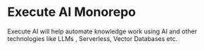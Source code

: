 # Execute AI Monorepo
Execute AI will help automate knowledge work using AI and other technologies like LLMs , Serverless, Vector Databases etc.
